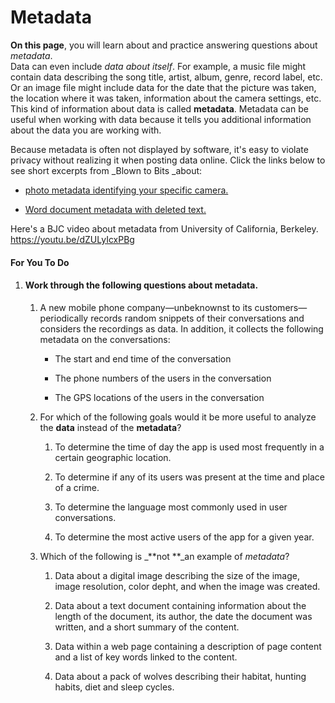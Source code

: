 # Metadata

**On this page**, you will learn about and practice answering questions about _metadata_.  
Data can even include _data about itself_. For example, a music file might contain data describing the song title, artist, album, genre, record label, etc. Or an image file might include data for the date that the picture was taken, the location where it was taken, information about the camera settings, etc. This kind of information about data is called **metadata**. Metadata can be useful when working with data because it tells you additional information about the data you are working with.



Because metadata is often not displayed by software, it's easy to violate privacy without realizing it when posting data online. Click the links below to see short excerpts from _Blown to Bits _about:

* [photo metadata identifying your specific camera.](https://bjc.edc.org/bjc-r/cur/programming/3-lists/5-big-data/4-metadata.html?topic=nyc_bjc%2F3-lists.topic&course=bjc4nyc.html&novideo&noassignment#hint-1)

* [Word document metadata with deleted text.](https://bjc.edc.org/bjc-r/cur/programming/3-lists/5-big-data/4-metadata.html?topic=nyc_bjc%2F3-lists.topic&course=bjc4nyc.html&novideo&noassignment#hint-2)

Here's a BJC video about metadata from University of California, Berkeley. https://youtu.be/dZULyIcxPBg

#### For You To Do

1. #### Work through the following questions about metadata.

   1. A new mobile phone company—unbeknownst to its customers—periodically records random snippets of their conversations and considers the recordings as data. In addition, it collects the following metadata on the conversations:

      * The start and end time of the conversation

      * The phone numbers of the users in the conversation

      * The GPS locations of the users in the conversation

   2. For which of the following goals would it be more useful to analyze the **data** instead of the **metadata**?

      1. To determine the time of day the app is used most frequently in a certain geographic location.

      2. To determine if any of its users was present at the time and place of a crime.

      3. To determine the language most commonly used in user conversations.

      4. To determine the most active users of the app for a given year.

   3. Which of the following is _**not **_an example of _metadata_?

      1. Data about a digital image describing the size of the image, image resolution, color depht, and when the image was created.

      2. Data about a text document containing information about the length of the document, its author, the date the document was written, and a short summary of the content.

      3. Data within a web page containing a description of page content and a list of key words linked to the content.

      4. Data about a pack of wolves describing their habitat, hunting habits, diet and sleep cycles.



